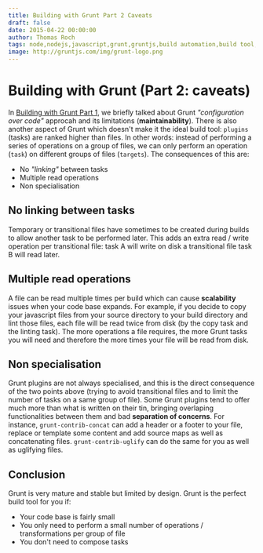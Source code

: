 ```yaml
---
title: Building with Grunt Part 2 Caveats
draft: false
date: 2015-04-22 00:00:00
author: Thomas Roch
tags: node,nodejs,javascript,grunt,gruntjs,build automation,build tool,task runner
image: http://gruntjs.com/img/grunt-logo.png
---
```


# Building with Grunt (Part 2: caveats)

In [Building with Grunt Part 1](/posts/2015/04/18/building-with-grunt-part-1/), we briefly talked about Grunt _"configuration over code"_ approcah and its limitations (**maintainability**).
There is also another aspect of Grunt which doesn't make it the ideal build tool: `plugins` (tasks) are ranked higher than files. In other words: instead of performing a series
of operations on a group of files, we can only perform an operation (`task`) on different groups of files (`targets`). The consequences of this are:

- No _"linking"_ between tasks
- Multiple read operations
- Non specialisation

## No linking between tasks

Temporary or transitional files have sometimes to be created during builds to allow another task to be performed later. This adds an extra read / write operation per transitional file: task A will write on disk a transitional file task B will read later.

## Multiple read operations

A file can be read multiple times per build which can cause **scalability** issues when your code base expands. For example, if you decide to copy your javascript files
from your source directory to your build directory and lint those files, each file will be read twice from disk (by the copy task and the linting task).
The more operations a file requires, the more Grunt tasks you will need and therefore the more times your file will be read from disk.

## Non specialisation

Grunt plugins are not always specialised, and this is the direct consequence of the two points above (trying to avoid transitional files and to limit the number of tasks on a same
group of file). Some Grunt plugins tend to offer much more than what is written on their tin, bringing overlaping functionalities between them and bad **separation of concerns**.
For instance, `grunt-contrib-concat` can add a header or a footer to your file, replace or template some content and add source maps as well as concatenating files.
`grunt-contrib-uglify` can do the same for you as well as uglifying files.

## Conclusion

Grunt is very mature and stable but limited by design. Grunt is the perfect build tool for you if:

- Your code base is fairly small
- You only need to perform a small number of operations / transformations per group of file
- You don't need to compose tasks

